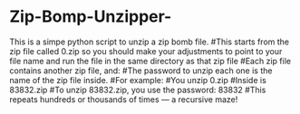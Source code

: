 # Zip-Bomp-Unzipper-
This is a simpe python script to unzip a zip bomb file.
#This starts from the zip file called 0.zip so you should make your adjustments to point to your file name and run the file in the same directory as that zip file
#Each zip file contains another zip file, and:
#The password to unzip each one is the name of the zip file inside.
#For example:
#You unzip 0.zip
#Inside is 83832.zip
#To unzip 83832.zip, you use the password: 83832
#This repeats hundreds or thousands of times — a recursive maze!
